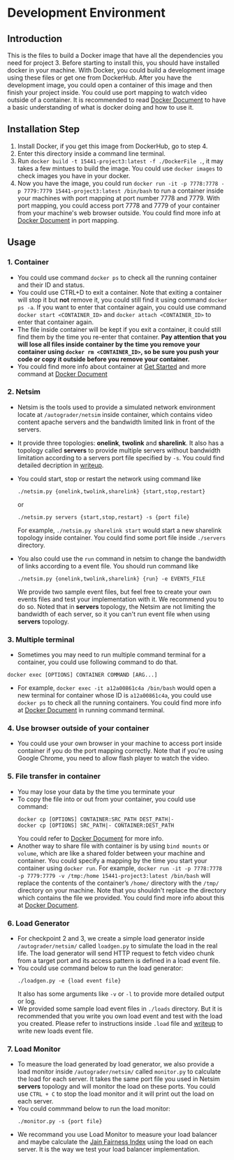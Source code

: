 # Development Environment
## Introduction
This is the files to build a Docker image that have all the dependencies you need for project 3. Before starting to install this, you should have installed docker in your machine. With Docker, you could build a development image using these files or get one from DockerHub. After you have the development image, you could open a container of this image and then finish your project inside. You could use port mapping to watch video outside of a container. It is recommended to read [Docker Document](https://docs.docker.com/) to have a basic understanding of what is docker doing and how to use it. 

## Installation Step
  1. Install Docker, if you get this image from DockerHub, go to step 4.
  2. Enter this directory inside a command line terminal.
  3. Run `docker build -t 15441-project3:latest -f ./DockerFile .`, it may takes a few mintues to build the image. You could use `docker images` to check images you have in your docker.
  4. Now you have the image, you could run 
  `docker run -it -p 7778:7778 -p 7779:7779 15441-project3:latest /bin/bash` to run a container inside your machines with port mapping at port number 7778 and 7779. With port mapping, you could access port 7778 and 7779 of your container from your machine's web browser outside. You could find more info at [Docker Document](https://docs.docker.com/config/containers/container-networking/) in port mapping.
  
## Usage
  ### 1. Container
  * You could use command `docker ps` to check all the running container and their ID and status.
  * You could use CTRL+D to exit a container. Note that exiting a container will stop it but **not** remove it, you could still find it using command `docker ps -a`. If you want to enter that container again, you could use command `docker start <CONTAINER_ID>` and `docker attach <CONTAINER_ID>` to enter that container again.
  * The file inside container will be kept if you exit a container, it could still find them by the time you re-enter that container. **Pay attention that you will lose all files inside container by the time you remove your container using `docker rm <CONTAINER_ID>`, so be sure you push your code or copy it outside before you remove your container.**
  * You could find more info about container at [Get Started](https://docs.docker.com/get-started/) and more command at [Docker Document](https://docs.docker.com/engine/reference/commandline/container/)
  ### 2. Netsim
  * Netsim is the tools used to provide a simulated network environment locate at `/autograder/netsim` inside container, which contains video content apache servers and the bandwidth limited link in front of the servers.
  * It provide three topologies: **onelink**, **twolink** and **sharelink**. It also has a topology called **servers** to provide multiple servers without bandwidth limitation according to a servers port file specified by `-s`. You could find detailed decription in [writeup](https://www.overleaf.com/project/5e8e2e175cc9d70001c08adb).
  * You could start, stop or restart the network using command like 
    ```
    ./netsim.py {onelink,twolink,sharelink} {start,stop,restart}
    ```
    
    or 
    
    ```
    ./netsim.py servers {start,stop,restart} -s {port file}
    ```
    For example, `./netsim.py sharelink start` would start a new sharelink topology inside container. You could find some port file inside `./servers` directory.
  * You also could use the `run` command in netsim to change the bandwidth of links according to a event file. You should run command like 
    ```
    ./netsim.py {onelink,twolink,sharelink} {run} -e EVENTS_FILE
    ```
    We provide two sample event files, but feel free to create your own events files and test your implementation with it. We recommend you to do so. Noted that in **servers** topology, the Netsim are not limiting the bandwidth of each server, so it you can't run event file when using **servers** topology.
    
  ### 3. Multiple terminal
  * Sometimes you may need to run multiple command terminal for a container, you could use following command to do that.
  ```
  docker exec [OPTIONS] CONTAINER COMMAND [ARG...]
  ```
  * For example, `docker exec -it a12a00861c4a /bin/bash` would open a new terminal for container whose ID is `a12a00861c4a`, you could use `docker ps` to check all the running containers. You could find more info at [Docker Document](https://docs.docker.com/engine/reference/commandline/exec/) in running command terminal.
  ### 4. Use browser outside of your container
  * You could use your own browser in your machine to access port inside container if you do the port mapping correctly. Note that if you're using Google Chrome, you need to allow flash player to watch the video.
  ### 5. File transfer in container
  * You may lose your data by the time you terminate your 
  * To copy the file into or out from your container, you could use command:
    ```
    docker cp [OPTIONS] CONTAINER:SRC_PATH DEST_PATH|-
    docker cp [OPTIONS] SRC_PATH|- CONTAINER:DEST_PATH
    ```
    You could refer to [Docker Document](https://docs.docker.com/engine/reference/commandline/cp/) for more info.
  * Another way to share file with container is by using `bind mounts` or `volume`, which are like a shared folder between your machine and container. You could specify a mapping by the time you start your container using `docker run`. For example,
  `docker run -it -p 7778:7778 -p 7779:7779 -v /tmp:/home 15441-project3:latest /bin/bash` will replace the contents of the container’s `/home/` directory with the `/tmp/` directory on your machine. Note that you shouldn't replace the directory which contains the file we provided. You could find more info about this at [Docker Document](https://docs.docker.com/storage/bind-mounts/).
  ### 6. Load Generator
  * For checkpoint 2 and 3, we create a simple load generator inside `/autograder/netsim/` called `loadgen.py` to simulate the load in the real life. The load generator will send HTTP request to fetch video chunk from a target port and its access pattern is defined in a load event file.
  * You could use command below to run the load generator:
    ```
    ./loadgen.py -e {load event file}
    ```
    It also has some arguments like `-v` or `-l` to provide more detailed output or log.
  * We provided some sample load event files in `./loads` directory. But it is recommended that you write you own load event and test with the load you created. Please refer to instructions inside `.load` file and [writeup](https://www.overleaf.com/project/5e8e2e175cc9d70001c08adb) to write new loads event file.
  ### 7. Load Monitor
  * To measure the load generated by load generator, we also provide a load monitor inside `/autograder/netsim/` called `monitor.py` to calculate the load for each server. It takes the same port file you used in Netsim **servers** topology and will monitor the load on these ports. You could use `CTRL + C` to stop the load monitor and it will print out the load on each server.
  * You could commmand below to run the load monitor:
    ```
    ./monitor.py -s {port file}
    ```
  * We recommand you use Load Monitor to measure your load balancer and maybe calculate the [Jain Fairness Index](https://en.wikipedia.org/wiki/Fairness_measure) using the load on each server. It is the way we test your load balancer implementation.
